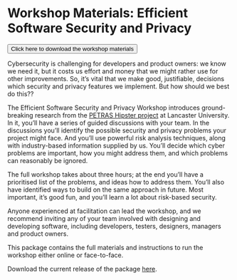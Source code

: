 # Workshop Materials: Efficient Software Security and Privacy

<button name="button" onclick="https://github.com/SecurityEssentials/HipsterWorkshop/releases/latest/download/HipsterWorkshop.zip">Click here to download the workshop materials</button>

Cybersecurity is challenging for developers and product owners: we know we need it, but it costs us effort and money that we might rather use for other improvements. So, it’s vital that we make good, justifiable, decisions which security and privacy features we implement. But how should we best do this??

The Efficient Software Security and Privacy Workshop introduces ground-breaking research from the [PETRAS Hipster project](https://lancaster.ac.uk/hipster) at Lancaster University. In it, you’ll have a series of guided discussions with your team. In the discussions you’ll identify the possible security and privacy problems your project might face. And you’ll use powerful risk analysis techniques, along with industry-based information supplied by us. You’ll decide which cyber problems are important, how you might address them, and which problems can reasonably be ignored. 

The full workshop takes about three hours; at the end you’ll have a prioritised list of the problems, and ideas how to address them. You’ll also have identified ways to build on the same approach in future. Most important, it’s good fun, and you’ll learn a lot about risk-based security.
 
Anyone experienced at facilitation can lead the workshop, and we recommend inviting any of your team involved with designing and developing software, including developers, testers, designers, managers and product owners.

This package contains the full materials and instructions to run the workshop either online or face-to-face.

Download the current release of the package [here](https://github.com/SecurityEssentials/HipsterWorkshop/releases/latest/download/HipsterWorkshop.zip).
